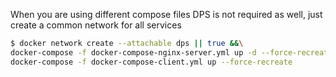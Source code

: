 When you are using different compose files DPS is not required as well, just create a common network for all services

```bash
$ docker network create --attachable dps || true &&\
docker-compose -f docker-compose-nginx-server.yml up -d --force-recreate &&\
docker-compose -f docker-compose-client.yml up --force-recreate
```
